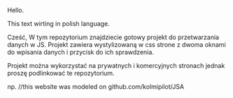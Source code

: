 Hello.

This text wirting in polish language.


Cześć,
W tym repozytorium znajdziecie gotowy projekt do przetwarzania danych w JS.
Projekt zawiera wystylizowaną w css strone z dwoma oknami do wpisania danych i przycisk do ich sprawdzenia.



Projekt można wykorzystać na prywatnych i komercyjnych stronach jednak proszę podlinkować te repozytorium.

np.
//this website was modeled on github.com/kolmipilot/JSA
